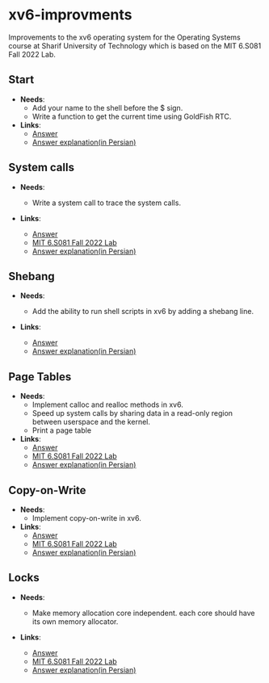 # xv6-improvments
Improvements to the xv6 operating system for the Operating Systems course at Sharif University of Technology which is based on the MIT 6.S081 Fall 2022 Lab.

## Start
- **Needs**:
    - Add your name to the shell before the $ sign.
    - Write a function to get the current time using GoldFish RTC.
- **Links**:
    - [Answer](https://github.com/amirR01/xv6-improvments/tree/Start)
    - [Answer explanation(in Persian)](github.com/AmirHosein-Gharaati/xv6-improvments/blob/main/WH1-Explanation.md)

## System calls
- **Needs**:
    - Write a system call to trace the system calls.

- **Links**:
    - [Answer](github.com/AmirHosein-Gharaati/xv6-improvments/blob/main/WH2.md)
    - [MIT 6.S081 Fall 2022 Lab](https://pdos.csail.mit.edu/6.S081/2022/labs/syscall.html)
    - [Answer explanation(in Persian)](github.com/AmirHosein-Gharaati/xv6-improvments/blob/main/WH2-Explanation.md)

## Shebang
- **Needs**:
    - Add the ability to run shell scripts in xv6 by adding a shebang line.

- **Links**:
    - [Answer](github.com/AmirHosein-Gharaati/xv6-improvments/blob/main/WH3.md)
    - [Answer explanation(in Persian)](github.com/AmirHosein-Gharaati/xv6-improvments/blob/main/WH3-Explanation.md)

## Page Tables
- **Needs**:
    - Implement calloc and realloc methods in xv6.
    - Speed up system calls by sharing data in a read-only region between userspace and the kernel.
    - Print a page table 
- **Links**:
    - [Answer](github.com/AmirHosein-Gharaati/xv6-improvments/blob/main/WH4.md)
    - [MIT 6.S081 Fall 2022 Lab](https://pdos.csail.mit.edu/6.S081/2022/labs/pgtbl.html)
    - [Answer explanation(in Persian)](github.com/AmirHosein-Gharaati/xv6-improvments/blob/main/WH4-Explanation.md)

## Copy-on-Write
- **Needs**:
    - Implement copy-on-write in xv6.
- **Links**:
    - [Answer](github.com/AmirHosein-Gharaati/xv6-improvments/blob/main/WH5.md)
    - [MIT 6.S081 Fall 2022 Lab](https://pdos.csail.mit.edu/6.S081/2022/labs/cow.html)
    - [Answer explanation(in Persian)](github.com/AmirHosein-Gharaati/xv6-improvments/blob/main/WH5-Explanation.md)

## Locks
- **Needs**:
    - Make memory allocation core independent. each core should have its own memory allocator.

- **Links**:
    - [Answer](github.com/AmirHosein-Gharaati/xv6-improvments/blob/main/WH6.md)
    - [MIT 6.S081 Fall 2022 Lab](https://pdos.csail.mit.edu/6.S081/2022/labs/lock.html)
    - [Answer explanation(in Persian)](github.com/AmirHosein-Gharaati/xv6-improvments/blob/main/WH6-Explanation.md)

